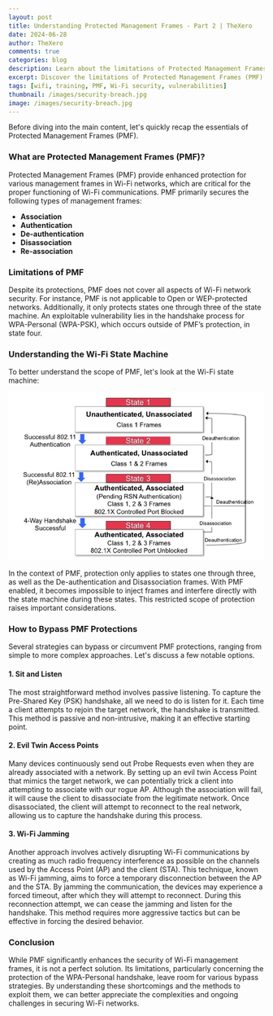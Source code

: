 ```yaml
---
layout: post
title: Understanding Protected Management Frames - Part 2 | TheXero
date: 2024-06-28
author: TheXero
comments: true
categories: blog
description: Learn about the limitations of Protected Management Frames (PMF) in Wi-Fi security, including gaps that can be exploited through passive listening, evil twin APs, and Wi-Fi jamming.
excerpt: Discover the limitations of Protected Management Frames (PMF) in Wi-Fi security and how vulnerabilities can be exploited through various methods.
tags: [wifi, training, PMF, Wi-Fi security, vulnerabilities]
thumbnail: /images/security-breach.jpg
image: /images/security-breach.jpg
---
```


Before diving into the main content, let's quickly recap the essentials of Protected Management Frames (PMF).

### What are Protected Management Frames (PMF)?
Protected Management Frames (PMF) provide enhanced protection for various management frames in Wi-Fi networks, which are critical for the proper functioning of Wi-Fi communications. PMF primarily secures the following types of management frames:

- **Association**
- **Authentication**
- **De-authentication**
- **Disassociation**
- **Re-association**

### Limitations of PMF
Despite its protections, PMF does not cover all aspects of Wi-Fi network security. For instance, PMF is not applicable to Open or WEP-protected networks. Additionally, it only protects states one through three of the state machine. An exploitable vulnerability lies in the handshake process for WPA-Personal (WPA-PSK), which occurs outside of PMF’s protection, in state four.

### Understanding the Wi-Fi State Machine
To better understand the scope of PMF, let's look at the Wi-Fi state machine:

![state_machine](/images/state_machine.png)

In the context of PMF, protection only applies to states one through three, as well as the De-authentication and Disassociation frames. With PMF enabled, it becomes impossible to inject frames and interfere directly with the state machine during these states. This restricted scope of protection raises important considerations.

### How to Bypass PMF Protections
Several strategies can bypass or circumvent PMF protections, ranging from simple to more complex approaches. Let's discuss a few notable options.

#### 1. Sit and Listen
The most straightforward method involves passive listening. To capture the Pre-Shared Key (PSK) handshake, all we need to do is listen for it. Each time a client attempts to rejoin the target network, the handshake is transmitted. This method is passive and non-intrusive, making it an effective starting point.

#### 2. Evil Twin Access Points
Many devices continuously send out Probe Requests even when they are already associated with a network. By setting up an evil twin Access Point that mimics the target network, we can potentially trick a client into attempting to associate with our rogue AP. Although the association will fail, it will cause the client to disassociate from the legitimate network. Once disassociated, the client will attempt to reconnect to the real network, allowing us to capture the handshake during this process.

#### 3. Wi-Fi Jamming
Another approach involves actively disrupting Wi-Fi communications by creating as much radio frequency interference as possible on the channels used by the Access Point (AP) and the client (STA). This technique, known as Wi-Fi jamming, aims to force a temporary disconnection between the AP and the STA. By jamming the communication, the devices may experience a forced timeout, after which they will attempt to reconnect. During this reconnection attempt, we can cease the jamming and listen for the handshake. This method requires more aggressive tactics but can be effective in forcing the desired behavior.

### Conclusion
While PMF significantly enhances the security of Wi-Fi management frames, it is not a perfect solution. Its limitations, particularly concerning the protection of the WPA-Personal handshake, leave room for various bypass strategies. By understanding these shortcomings and the methods to exploit them, we can better appreciate the complexities and ongoing challenges in securing Wi-Fi networks.
